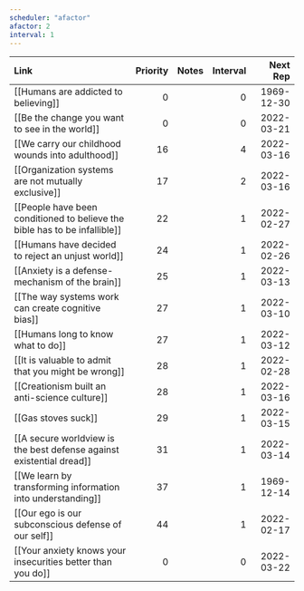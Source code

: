 ```yaml
---
scheduler: "afactor"
afactor: 2
interval: 1
---
```

| Link                                                                       | Priority | Notes | Interval |   Next Rep |
| :------------------------------------------------------------------------- | -------: | :---- | -------: | ---------: |
| [[Humans are addicted to believing]]                                       |        0 |       |        0 | 1969-12-30 |
| [[Be the change you want to see in the world]]                             |        0 |       |        0 | 2022-03-21 |
| [[We carry our childhood wounds into adulthood]]                           |       16 |       |        4 | 2022-03-16 |
| [[Organization systems are not mutually exclusive]]                        |       17 |       |        2 | 2022-03-16 |
| [[People have been conditioned to believe the bible has to be infallible]] |       22 |       |        1 | 2022-02-27 |
| [[Humans have decided to reject an unjust world]]                          |       24 |       |        1 | 2022-02-26 |
| [[Anxiety is a defense-mechanism of the brain]]                            |       25 |       |        1 | 2022-03-13 |
| [[The way systems work can create cognitive bias]]                         |       27 |       |        1 | 2022-03-10 |
| [[Humans long to know what to do]]                                         |       27 |       |        1 | 2022-03-12 |
| [[It is valuable to admit that you might be wrong]]                        |       28 |       |        1 | 2022-02-28 |
| [[Creationism built an anti-science culture]]                              |       28 |       |        1 | 2022-03-16 |
| [[Gas stoves suck]]                                                        |       29 |       |        1 | 2022-03-15 |
| [[A secure worldview is the best defense against existential dread]]       |       31 |       |        1 | 2022-03-14 |
| [[We learn by transforming information into understanding]]                |       37 |       |        1 | 1969-12-14 |
| [[Our ego is our subconscious defense of our self]]                        |       44 |       |        1 | 2022-02-17 |
| [[Your anxiety knows your insecurities better than you do]]                |        0 |       |        0 | 2022-03-22 |